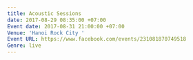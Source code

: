 ```yaml
---
title: Acoustic Sessions
date: 2017-08-29 08:35:00 +07:00
Event date: 2017-08-31 21:00:00 +07:00
Venue: 'Hanoi Rock City '
Event URL: https://www.facebook.com/events/231081870749518
Genre: live
---
```


